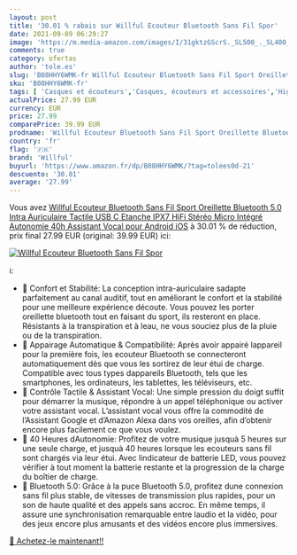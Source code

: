 ```yaml
---
layout: post
title: '30.01 % rabais sur Willful Ecouteur Bluetooth Sans Fil Spor'
date: 2021-09-09 06:29:27
image: 'https://m.media-amazon.com/images/I/31gktzGScrS._SL500_._SL400_.jpg'
comments: true
category: ofertas
author: 'tole.es'
slug: 'B08HHY6WMK-fr Willful Ecouteur Bluetooth Sans Fil Sport Oreillette...'
sku: 'B08HHY6WMK-fr'
tags: [ 'Casques et écouteurs','Casques, écouteurs et accessoires','High-Tech','willful', ]
actualPrice: 27.99 EUR
currency: EUR
price: 27.99
comparePrice: 39.99 EUR
prodname: 'Willful Ecouteur Bluetooth Sans Fil Sport Oreillette Bluetooth 5.0 Intra Auriculaire Tactile USB C Etanche IPX7 HiFi Stéréo Micro Intégré Autonomie 40h Assistant Vocal pour Android iOS'
country: 'fr'
flag: '🇫🇷'
brand: 'Willful'
buyurl: 'https://www.amazon.fr/dp/B08HHY6WMK/?tag=tolees0d-21'
descuento: '30.01'
average: '27.99'
---
```


Vous avez [Willful Ecouteur Bluetooth Sans Fil Sport Oreillette Bluetooth 5.0 Intra Auriculaire Tactile USB C Etanche IPX7 HiFi Stéréo Micro Intégré Autonomie 40h Assistant Vocal pour Android iOS](https://www.amazon.fr/dp/B08HHY6WMK/?tag=tolees0d-21)  à  30.01 % de réduction, prix final  27.99 EUR (original: 39.99 EUR) ici:

[![Willful Ecouteur Bluetooth Sans Fil Spor](https://m.media-amazon.com/images/I/31gktzGScrS._SL500_._SL400_.jpg)](https://www.amazon.fr/dp/B08HHY6WMK/?tag=tolees0d-21)

ℹ️:

- 🎵 Confort et Stabilité: La conception intra-auriculaire sadapte parfaitement au canal auditif, tout en améliorant le confort et la stabilité pour une meilleure expérience découte. Vous pouvez les porter oreillette bluetooth tout en faisant du sport, ils resteront en place. Résistants à la transpiration et à leau, ne vous souciez plus de la pluie ou de la transpiration.
- 🎵 Appairage Automatique & Compatibilité: Après avoir appairé lappareil pour la première fois, les ecouteur Bluetooth se connecteront automatiquement dès que vous les sortirez de leur étui de charge. Compatible avec tous types dappareils Bluetooth, tels que les smartphones, les ordinateurs, les tablettes, les téléviseurs, etc.
- 🎵 Contrôle Tactile & Assistant Vocal: Une simple pression du doigt suffit pour démarrer la musique, répondre à un appel téléphonique ou activer votre assistant vocal. L’assistant vocal vous offre la commodité de l’Assistant Google et d’Amazon Alexa dans vos oreilles, afin d’obtenir encore plus facilement ce que vous voulez.
- 🎵 40 Heures dAutonomie: Profitez de votre musique jusquà 5 heures sur une seule charge, et jusquà 40 heures lorsque les ecouteurs sans fil sont chargés via leur étui. Avec lindicateur de batterie LED, vous pouvez vérifier à tout moment la batterie restante et la progression de la charge du boîtier de charge.
- 🎵 Bluetooth 5.0: Grâce à la puce Bluetooth 5.0, profitez dune connexion sans fil plus stable, de vitesses de transmission plus rapides, pour un son de haute qualité et des appels sans accroc. En même temps, il assure une synchronisation remarquable entre laudio et la vidéo, pour des jeux encore plus amusants et des vidéos encore plus immersives.

[🛒 Achetez-le maintenant!!](https://www.amazon.fr/dp/B08HHY6WMK/?tag=tolees0d-21)
